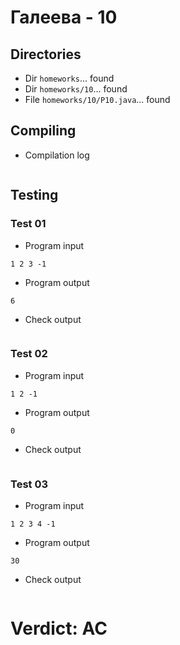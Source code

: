 # Галеева - 10
## Directories
- Dir `homeworks`... found
- Dir `homeworks/10`... found
- File `homeworks/10/P10.java`... found
## Compiling
- Compilation log
```

```
## Testing
### Test 01
- Program input
```
1 2 3 -1
```
- Program output
```
6
```
- Check output
```

```
### Test 02
- Program input
```
1 2 -1
```
- Program output
```
0
```
- Check output
```

```
### Test 03
- Program input
```
1 2 3 4 -1
```
- Program output
```
30
```
- Check output
```

```
# Verdict: AC
